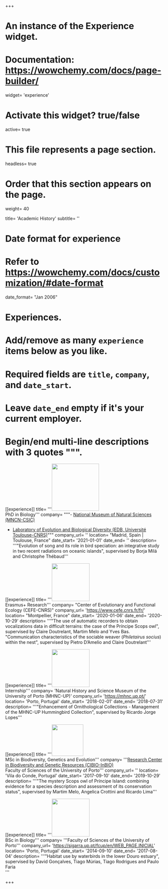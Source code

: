 +++
# An instance of the Experience widget.
# Documentation: https://wowchemy.com/docs/page-builder/
widget= 'experience'

# Activate this widget? true/false
active= true

# This file represents a page section.
headless= true

# Order that this section appears on the page.
weight= 40

title= 'Academic History'
subtitle= ''

# Date format for experience
#   Refer to https://wowchemy.com/docs/customization/#date-format
date_format= "Jan 2006"

# Experiences.
#   Add/remove as many `experience` items below as you like.
#   Required fields are `title`, `company`, and `date_start`.
#   Leave `date_end` empty if it's your current employer.
#   Begin/end multi-line descriptions with 3 quotes """.
[[experience]]
    title= '''<img style="width:150px" src="/logos/mncn_tou.png"/> <br> PhD in Biology'''
    company= """- [National Museum of Natural Sciences (MNCN-CSIC)](https://www.mncn.csic.es/es)
    
- [Laboratory of Evolution and Biological Diversity (EDB, Université Toulouse-CNRS)](https://edb.cnrs.fr/)"""
    company_url= ''
    location= "Madrid, Spain | Toulouse, France"
    date_start= '2021-01-01'
    date_end= ''
    description= '''"Evolution of song and its role in bird speciation: an integrative study in two recent radiations on oceanic islands", supervised by Borja Milá and Christophe Thébaud'''

[[experience]]
    title= '''<img style="width:120px" src="/logos/cefelogo.gif"/> <br> Erasmus+ Research'''
    company= "Center of Evolutionary and Functional Ecology (CEFE-CNRS)"
    company_url= 'https://www.cefe.cnrs.fr/fr/'
    location= "Montpellier, France"
    date_start= '2020-01-06'
    date_end= '2020-10-29'
    description= '''"The use of automatic recorders to obtain vocalizations data in difficult terrains: the case of the Príncipe Scops owl", supervised by Claire Doutrelant, Martim Melo and Yves Bas.<br> "Communication characteristics of the sociable weaver (<i>Philetairus socius</i>) within the nest", supervised by Pietro D’Amelio and Claire Doutrelant'''
  
  [[experience]]
    title= '''<img style="width:120px" src="/logos/museu_porto.png"/> <br> Internship'''
    company= 'Natural History and Science Museum of the University of Porto (MHNC-UP)'
    company_url= 'https://mhnc.up.pt/'
    location= 'Porto, Portugal'
    date_start= '2018-02-01'
    date_end= '2018-07-31'
    description= '''"Enhancement of Ornithological Collections - Management of the MHNC-UP Hummingbird Collection", supervised by Ricardo Jorge Lopes'''
  
  [[experience]]
    title= '''<img style="width:100px" src="/logos/cibio_png.png"/> <br> MSc in Biodiversity, Genetics and Evolution'''
    company= '''[Research Center in Biodiversity and Genetic Resources (CIBIO-InBIO)](https://cibio.up.pt/)
    <br>Faculty of Sciences of the University of Porto'''
    company_url= ''
    location= 'Vila do Conde, Portugal'
    date_start= '2017-09-10'
    date_end= '2019-10-29'
    description= '''"The mystery Scops owl of Príncipe Island: combining evidence for a species description and assessment of its conservation status", supervised by Martim Melo, Angelica Crottini and Ricardo Lima'''
  
  [[experience]]
    title= '''<img style="width:120px" src="/logos/fcup.jpg"/> <br> BSc in Biology'''
    company= '''Faculty of Sciences of the University of Porto'''
    company_url= 'https://sigarra.up.pt/fcup/en/WEB_PAGE.INICIAL'
    location= 'Porto, Portugal'
    date_start= '2014-09-10'
    date_end= '2017-08-04'
    description= '''"Habitat use by waterbirds in the lower Douro estuary", supervised by David Gonçalves, Tiago Múrias, Tiago Rodrigues and Paulo Faria
    <br>'''

+++
